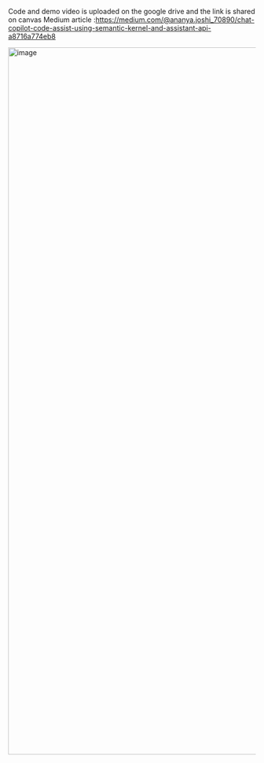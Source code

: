 Code and demo video is uploaded on the google drive and the link is shared on canvas
Medium article :https://medium.com/@ananya.joshi_70890/chat-copilot-code-assist-using-semantic-kernel-and-assistant-api-a8716a774eb8

<img width="1440" alt="image" src="https://github.com/Ananya-AJ/special_topics-/assets/111623197/a33e1ad8-aed6-4992-b01f-9590daa6e836">
